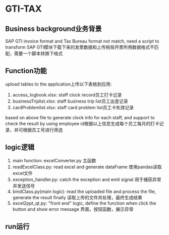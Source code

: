 # GTI-TAX

## Business background业务背景
SAP GTI invoice format and Tax Bureau format not match, need a script to transform
SAP GTI模块下载下来的发票数据和上传税局开票所用数据格式不匹配，需要一个脚本转换下格式

## Function功能
upload tables to the application上传以下表格到应用:
1. access_logbook.xlsx: staff clock record员工打卡记录
2. businessTriplist.xlsx: staff business trip list员工出差记录
3. cardProblemlist.xlsx: staff card problem list员工卡失效记录

based on above file to generate clock info for each staff, and support to check the result by using employee id根据以上信息生成每个员工每月的打卡记录，并可根据员工号进行筛选




## logic逻辑
1. main function: excelConverter.py 主函数
2. readExcelClass.py: read excel and generate dataFrame 使用pandas读取excel文件
3. exception_handler.py: catch the exception and emit signal 用于捕获异常并发送信号
4. bindClass.py(main logic): read the uploaded file and process the file, generate the result finally 读取上传的文件并处理，最终生成结果
5. excel2ppt_qt.py: "front end" logic, define the function when click the button and show error message 界面，按钮函数，展示异常

## run运行



